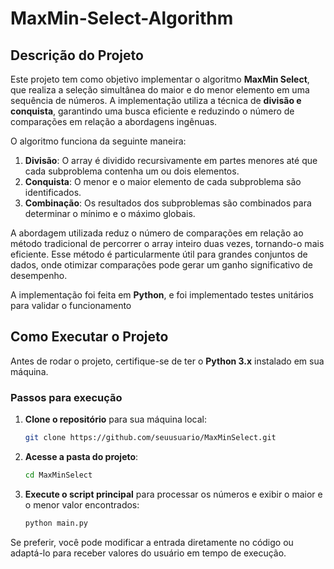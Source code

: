 # MaxMin-Select-Algorithm

## Descrição do Projeto

Este projeto tem como objetivo implementar o algoritmo **MaxMin Select**, que realiza a seleção simultânea do maior e do menor elemento em uma sequência de números. A implementação utiliza a técnica de **divisão e conquista**, garantindo uma busca eficiente e reduzindo o número de comparações em relação a abordagens ingênuas.

O algoritmo funciona da seguinte maneira:
1. **Divisão**: O array é dividido recursivamente em partes menores até que cada subproblema contenha um ou dois elementos.
2. **Conquista**: O menor e o maior elemento de cada subproblema são identificados.
3. **Combinação**: Os resultados dos subproblemas são combinados para determinar o mínimo e o máximo globais.

A abordagem utilizada reduz o número de comparações em relação ao método tradicional de percorrer o array inteiro duas vezes, tornando-o mais eficiente. Esse método é particularmente útil para grandes conjuntos de dados, onde otimizar comparações pode gerar um ganho significativo de desempenho.

A implementação foi feita em **Python**, e foi implementado testes unitários para validar o funcionamento


## Como Executar o Projeto

Antes de rodar o projeto, certifique-se de ter o **Python 3.x** instalado em sua máquina.

### Passos para execução

1. **Clone o repositório** para sua máquina local:
   ```bash
   git clone https://github.com/seuusuario/MaxMinSelect.git
   ```
2. **Acesse a pasta do projeto**:
   ```bash
   cd MaxMinSelect
   ```
3. **Execute o script principal** para processar os números e exibir o maior e o menor valor encontrados:
   ```bash
   python main.py
   ```
   
Se preferir, você pode modificar a entrada diretamente no código ou adaptá-lo para receber valores do usuário em tempo de execução.
